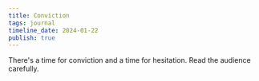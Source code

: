 ```yaml
---
title: Conviction
tags: journal
timeline_date: 2024-01-22
publish: true
---
```


There's a time for conviction and a time for hesitation. Read the audience carefully.

